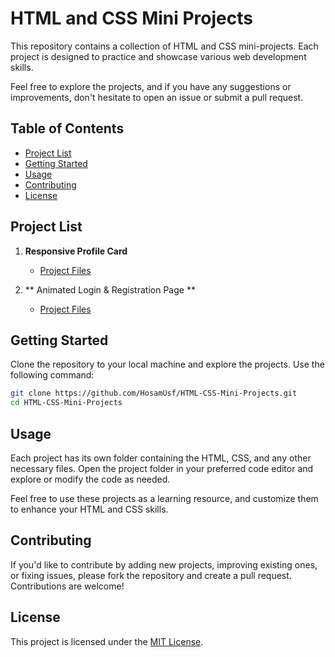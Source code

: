 # HTML and CSS Mini Projects

This repository contains a collection of HTML and CSS mini-projects. Each project is designed to practice and showcase various web development skills.

Feel free to explore the projects, and if you have any suggestions or improvements, don't hesitate to open an issue or submit a pull request.

## Table of Contents

- [Project List](#project-list)
- [Getting Started](#getting-started)
- [Usage](#usage)
- [Contributing](#contributing)
- [License](#license)

## Project List

1. **Responsive Profile Card**
   - [Project Files](https://github.com/HosamUsf/HTML-CSS-Projects/tree/main/1%20Responsive%20Profile%20Card)

2. ** Animated Login & Registration Page **
   - [Project Files](https://github.com/HosamUsf/HTML-CSS-Projects/tree/main/1%20Responsive%20Profile%20Card)



## Getting Started

Clone the repository to your local machine and explore the projects. Use the following command:

```bash
git clone https://github.com/HosamUsf/HTML-CSS-Mini-Projects.git
cd HTML-CSS-Mini-Projects
```

## Usage

Each project has its own folder containing the HTML, CSS, and any other necessary files. Open the project folder in your preferred code editor and explore or modify the code as needed.

Feel free to use these projects as a learning resource, and customize them to enhance your HTML and CSS skills.

## Contributing

If you'd like to contribute by adding new projects, improving existing ones, or fixing issues, please fork the repository and create a pull request. Contributions are welcome!

## License

This project is licensed under the [MIT License](LICENSE).

